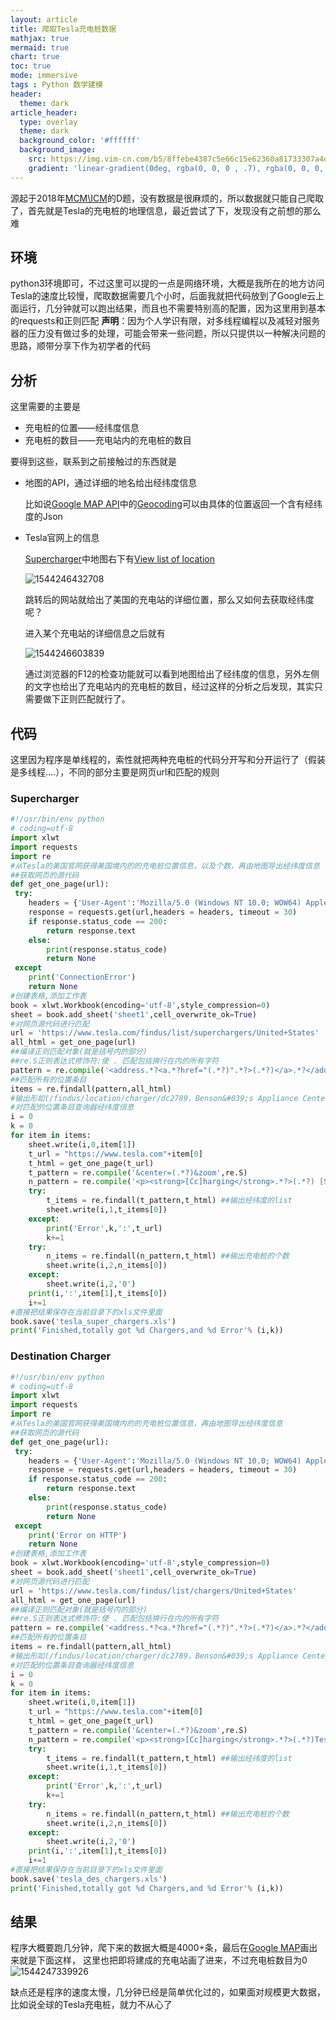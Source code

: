 ```yaml
---
layout: article
title: 爬取Tesla充电桩数据
mathjax: true
mermaid: true
chart: true
toc: true
mode: immersive
tags : Python 数学建模
header:
  theme: dark
article_header:
  type: overlay
  theme: dark
  background_color: '#ffffff'
  background_image:
    src: https://img.vim-cn.com/b5/8ffebe4387c5e66c15e62360a81733307a4d15.png
    gradient: 'linear-gradient(0deg, rgba(0, 0, 0 , .7), rgba(0, 0, 0, .7))'
---
```

源起于2018年[MCM\ICM](https://www.comap.com/undergraduate/contests/mcm/contests/2018/problems/)的D题，没有数据是很麻烦的，所以数据就只能自己爬取了，首先就是Tesla的充电桩的地理信息，最近尝试了下，发现没有之前想的那么难

<!--more-->

## 环境

python3环境即可，不过这里可以提的一点是网络环境，大概是我所在的地方访问Tesla的速度比较慢，爬取数据需要几个小时，后面我就把代码放到了Google云上面运行，几分钟就可以跑出结果，而且也不需要特别高的配置，因为这里用到基本的requests和正则匹配
**声明**：因为个人学识有限，对多线程编程以及减轻对服务器的压力没有做过多的处理，可能会带来一些问题，所以只提供以一种解决问题的思路，顺带分享下作为初学者的代码

## 分析

这里需要的主要是

- 充电桩的位置——经纬度信息
- 充电桩的数目——充电站内的充电桩的数目

要得到这些，联系到之前接触过的东西就是

- 地图的API，通过详细的地名给出经纬度信息

  比如说[Google MAP API](https://developers.google.com/maps/documentation/)中的[Geocoding](https://developers.google.com/maps/documentation/geocoding/)可以由具体的位置返回一个含有经纬度的Json

- Tesla官网上的信息

  [Supercharger](https://www.tesla.com/supercharger)中地图右下有[View list of location](https://www.tesla.com/findus/list/superchargers/United%20States)

  ![1544246432708](https://img.vim-cn.com/96/ba7c025b8e1e5c2b112e7dd3d9bea677d380d0.png)

  跳转后的网站就给出了美国的充电站的详细位置，那么又如何去获取经纬度呢？

  进入某个充电站的详细信息之后就有

  ![1544246603839](https://img.vim-cn.com/29/3c1355a2f0d6e10c2315c2fa63fc11c20acbb0.png)

  通过浏览器的F12的检查功能就可以看到地图给出了经纬度的信息，另外左侧的文字也给出了充电站内的充电桩的数目，经过这样的分析之后发现，其实只需要做下正则匹配就行了。

## 代码

  这里因为程序是单线程的，索性就把两种充电桩的代码分开写和分开运行了（假装是多线程....），不同的部分主要是网页url和匹配的规则

### Supercharger

  ```python
  #!/usr/bin/env python
  # coding=utf-8
  import xlwt
  import requests
  import re
  #从Tesla的美国官网获得美国境内的的充电桩位置信息，以及个数，再由地图导出经纬度信息
  ##获取网页的源代码
  def get_one_page(url):
   try:
      headers = {'User-Agent':'Mozilla/5.0 (Windows NT 10.0; WOW64) AppleWebKit/537.36 (KHTML, like Gecko) ''Chrome/51.0.2704.63 Safari/537.36'}
      response = requests.get(url,headers = headers, timeout = 30)
      if response.status_code == 200:
          return response.text
      else:
          print(response.status_code)
          return None
   except
      print('ConnectionError')
      return None
  #创建表格,添加工作表
  book = xlwt.Workbook(encoding='utf-8',style_compression=0)
  sheet = book.add_sheet('sheet1',cell_overwrite_ok=True)
  #对网页源代码进行匹配
  url = 'https://www.tesla.com/findus/list/superchargers/United+States'
  all_html = get_one_page(url)
  ##编译正则匹配对象(就是括号内的部分)
  ##re.S正则表达式修饰符:使 . 匹配包括换行在内的所有字符
  pattern = re.compile('<address.*?<a.*?href="(.*?)".*?>(.*?)</a>.*?</address>',re.S)
  ##匹配所有的位置条目
  items = re.findall(pattern,all_html)
  #输出形如(/findus/location/charger/dc2789，Benson&#039;s Appliance Center)的tuple组成的list
  #对匹配的位置条目查询器经纬度信息
  i = 0
  k = 0
  for item in items:
      sheet.write(i,0,item[1])
      t_url = "https://www.tesla.com"+item[0]
      t_html = get_one_page(t_url)
      t_pattern = re.compile('&center=(.*?)&zoom',re.S)
      n_pattern = re.compile('<p><strong>[Cc]harging</strong>.*?>(.*?) [Ss]uperchargers.*?</p>',re.S)
      try:
          t_items = re.findall(t_pattern,t_html) ##输出经纬度的list
          sheet.write(i,1,t_items[0])
      except:
          print('Error',k,':',t_url)
          k+=1
      try:
          n_items = re.findall(n_pattern,t_html) ##输出充电桩的个数
          sheet.write(i,2,n_items[0])
      except:
          sheet.write(i,2,'0')
      print(i,':',item[1],t_items[0])
      i+=1
  #直接把结果保存在当前目录下的xls文件里面
  book.save('tesla_super_chargers.xls')
  print('Finished,totally got %d Chargers,and %d Error'% (i,k))
  ```
### Destination Charger

  ```python
  #!/usr/bin/env python
  # coding=utf-8
  import xlwt
  import requests
  import re
  #从Tesla的美国官网获得美国境内的的充电桩位置信息，再由地图导出经纬度信息
  ##获取网页的源代码
  def get_one_page(url):
   try:
      headers = {'User-Agent':'Mozilla/5.0 (Windows NT 10.0; WOW64) AppleWebKit/537.36 (KHTML, like Gecko) ''Chrome/51.0.2704.63 Safari/537.36'}
      response = requests.get(url,headers = headers, timeout = 30)
      if response.status_code == 200:
          return response.text
      else:
          print(response.status_code)
          return None
   except
      print('Error on HTTP')
      return None
  #创建表格,添加工作表
  book = xlwt.Workbook(encoding='utf-8',style_compression=0)
  sheet = book.add_sheet('sheet1',cell_overwrite_ok=True)
  #对网页源代码进行匹配
  url = 'https://www.tesla.com/findus/list/chargers/United+States'
  all_html = get_one_page(url)
  ##编译正则匹配对象(就是括号内的部分)
  ##re.S正则表达式修饰符:使 . 匹配包括换行在内的所有字符
  pattern = re.compile('<address.*?<a.*?href="(.*?)".*?>(.*?)</a>.*?</address>',re.S)
  ##匹配所有的位置条目
  items = re.findall(pattern,all_html)
  #输出形如(/findus/location/charger/dc2789，Benson&#039;s Appliance Center)的tuple组成的list
  #对匹配的位置条目查询器经纬度信息
  i = 0
  k = 0
  for item in items:
      sheet.write(i,0,item[1])
      t_url = "https://www.tesla.com"+item[0]
      t_html = get_one_page(t_url)
      t_pattern = re.compile('&center=(.*?)&zoom',re.S)
      n_pattern = re.compile('<p><strong>[Cc]harging</strong>.*?>(.*?)Tesla.*?</p>',re.S)
      try:
          t_items = re.findall(t_pattern,t_html) ##输出经纬度的list
          sheet.write(i,1,t_items[0])
      except:
          print('Error',k,':',t_url)
          k+=1
      try:
          n_items = re.findall(n_pattern,t_html) ##输出充电桩的个数
          sheet.write(i,2,n_items[0])
      except:
          sheet.write(i,2,'0')
      print(i,':',item[1],t_items[0])
      i+=1
  #直接把结果保存在当前目录下的xls文件里面
  book.save('tesla_des_chargers.xls')
  print('Finished,totally got %d Chargers,and %d Error'% (i,k))
  ```

## 结果

程序大概要跑几分钟，爬下来的数据大概是4000+条，最后在[Google MAP](https://www.google.com/maps/d/edit?hl=en&hl=en&mid=1Txaoldp6_ZeG7_rwjwO1IW8zB66107oW&ll=36.200869445648266%2C-98.56588939157513&z=5)画出来就是下面这样， 这里也把即将建成的充电站画了进来，不过充电桩数目为0![1544247339926](https://img.vim-cn.com/b5/8ffebe4387c5e66c15e62360a81733307a4d15.png)

缺点还是程序的速度太慢，几分钟已经是简单优化过的，如果面对规模更大数据，比如说全球的Tesla充电桩，就力不从心了
